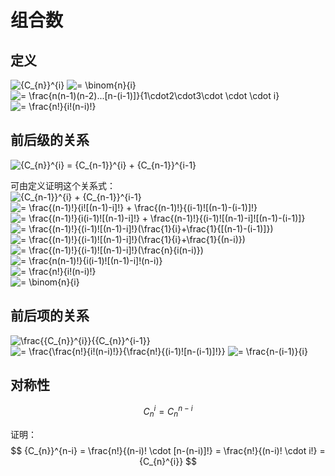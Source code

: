 # 组合数
## 定义
<img src="https://latex.codecogs.com/gif.latex?{C_{n}}^{i}" title="{C_{n}}^{i}" />  
<img src="https://latex.codecogs.com/gif.latex?=&space;\binom{n}{i}" title="= \binom{n}{i}" />  
<img src="https://latex.codecogs.com/gif.latex?=&space;\frac{n(n-1)(n-2)...[n-(i-1)]}{1\cdot2\cdot3\cdot&space;\cdot&space;\cdot&space;i}" title="= \frac{n(n-1)(n-2)...[n-(i-1)]}{1\cdot2\cdot3\cdot \cdot \cdot i}" />  
<img src="https://latex.codecogs.com/gif.latex?=&space;\frac{n!}{i!(n-i)!}" title="= \frac{n!}{i!(n-i)!}" />  

## 前后级的关系
<img src="https://latex.codecogs.com/gif.latex?{C_{n}}^{i}&space;=&space;{C_{n-1}}^{i}&space;&plus;&space;{C_{n-1}}^{i-1}" title="{C_{n}}^{i} = {C_{n-1}}^{i} + {C_{n-1}}^{i-1}" />  

可由定义证明这个关系式：  
<img src="https://latex.codecogs.com/gif.latex?{C_{n-1}}^{i}&space;&plus;&space;{C_{n-1}}^{i-1}" title="{C_{n-1}}^{i} + {C_{n-1}}^{i-1}" />  
<img src="https://latex.codecogs.com/gif.latex?=&space;\frac{(n-1)!}{i![(n-1)-i]!}&space;&plus;&space;\frac{(n-1)!}{(i-1)![(n-1)-(i-1)]!}" title="= \frac{(n-1)!}{i![(n-1)-i]!} + \frac{(n-1)!}{(i-1)![(n-1)-(i-1)]!}" />  
<img src="https://latex.codecogs.com/gif.latex?=&space;\frac{(n-1)!}{i(i-1)![(n-1)-i]!}&space;&plus;&space;\frac{(n-1)!}{(i-1)![(n-1)-i]![(n-1)-(i-1)]}" title="= \frac{(n-1)!}{i(i-1)![(n-1)-i]!} + \frac{(n-1)!}{(i-1)![(n-1)-i]![(n-1)-(i-1)]}" />  
<img src="https://latex.codecogs.com/gif.latex?=&space;\frac{(n-1)!}{(i-1)![(n-1)-i]!}(\frac{1}{i}&plus;\frac{1}{[(n-1)-(i-1)]})" title="= \frac{(n-1)!}{(i-1)![(n-1)-i]!}(\frac{1}{i}+\frac{1}{[(n-1)-(i-1)]})" />  
<img src="https://latex.codecogs.com/gif.latex?=&space;\frac{(n-1)!}{(i-1)![(n-1)-i]!}(\frac{1}{i}&plus;\frac{1}{(n-i)})" title="= \frac{(n-1)!}{(i-1)![(n-1)-i]!}(\frac{1}{i}+\frac{1}{(n-i)})" />  
<img src="https://latex.codecogs.com/gif.latex?=&space;\frac{(n-1)!}{(i-1)![(n-1)-i]!}(\frac{n}{i(n-i)})" title="= \frac{(n-1)!}{(i-1)![(n-1)-i]!}(\frac{n}{i(n-i)})" />  
<img src="https://latex.codecogs.com/gif.latex?=&space;\frac{n(n-1)!}{i(i-1)![(n-1)-i]!(n-i)}" title="= \frac{n(n-1)!}{i(i-1)![(n-1)-i]!(n-i)}" />  
<img src="https://latex.codecogs.com/gif.latex?=&space;\frac{n!}{i!(n-i)!}" title="= \frac{n!}{i!(n-i)!}" />  
<img src="https://latex.codecogs.com/gif.latex?=&space;\binom{n}{i}" title="= \binom{n}{i}" />  

## 前后项的关系
<img src="https://latex.codecogs.com/gif.latex?\frac{{C_{n}}^{i}}{{C_{n}}^{i-1}}" title="\frac{{C_{n}}^{i}}{{C_{n}}^{i-1}}" />  
<img src="https://latex.codecogs.com/gif.latex?=&space;\frac{\frac{n!}{i!(n-i)!}}{\frac{n!}{(i-1)![n-(i-1)]!}}" title="= \frac{\frac{n!}{i!(n-i)!}}{\frac{n!}{(i-1)![n-(i-1)]!}}" />  
<img src="https://latex.codecogs.com/gif.latex?=&space;\frac{n-(i-1)}{i}" title="= \frac{n-(i-1)}{i}" />  

## 对称性

$$
{C_{n}}^{i} = {C_{n}}^{n-i}
$$

证明：
$$
{C_{n}}^{n-i} = \frac{n!}{(n-i)! \cdot [n-(n-i)]!} = \frac{n!}{(n-i)! \cdot i!} = {C_{n}^{i}}
$$



